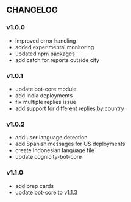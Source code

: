 ## CHANGELOG

### v1.0.0
- improved error handling
- added experimental monitoring
- updated npm packages
- add catch for reports outside city

### v1.0.1
- update bot-core module
- add India deployments
- fix multiple replies issue
- add support for different replies by country

### v1.0.2
- add user language detection
- add Spanish messages for US deployments
- create Indonesian language file
- update cognicity-bot-core

### v1.1.0
- add prep cards
- update bot-core to v1.1.3
